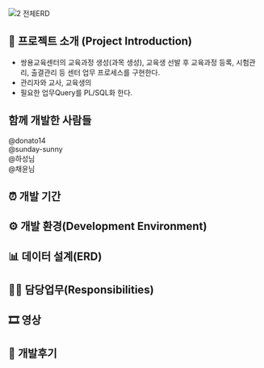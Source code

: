 
![2  전체ERD](https://user-images.githubusercontent.com/93513959/153720901-1ce6e0cb-752c-44ad-9842-2e5b53978459.PNG)


## 📌 프로젝트 소개 (Project Introduction)
- 쌍용교육센터의 교육과정 생성(과목 생성), 교육생 선발 후 교육과정 등록, 시험관리, 출결관리 등 센터 업무 프로세스를 구현한다.
- 관리자와 교사, 교육생의 
- 필요한 업무Query를 PL/SQL화 한다.

## 함께 개발한 사람들
@donato14
<br>
@sunday-sunny
<br>
@하성님
<br>
@채윤님
<br>

## ⏰ 개발 기간

## ⚙ 개발 환경(Development Environment)

## 📊 데이터 설계(ERD)

## 🙋‍♂ 담당업무(Responsibilities)

## 🎞 영상

## 📝 개발후기

